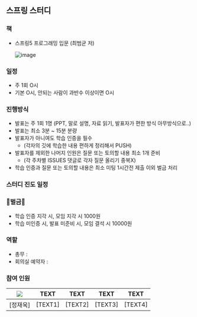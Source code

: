## 스프링 스터디

### 책
- 스프링5 프로그래밍 입문 (최범균 저)

  ![image](https://user-images.githubusercontent.com/55322459/174442297-5e169730-6ee4-4f8e-a0ca-af0d240cce02.png)

### 일정
- 주 1회 O시
- 기본 O시, 안되는 사람이 과반수 이상이면 O시

### 진행방식
- 발표는 주 1회 1명 (PPT, 말로 설명, 자료 읽기, 발표자가 편한 방식 아무방식으로..)
- 발표는 최소 3분 ~ 15분 분량
- 발표자가 아니여도 학습 인증을 필수
  - (각자의 깃에 학습한 내용 편하게 정리해서 PUSH)
- 발표자를 제외한 나머지 인원은 질문 또는 토의할 내용 최소 1개 준비
  - (각 주차별 ISSUES 댓글로 각자 질문 올리기 중복X)
- 학습 인증과 질문 또는 토의할 내용은 최소 미팅 1시간전 제출 이외 벌금 처리

### 스터디 진도 일정


### 🤑벌금🤑
- 학습 인증 지각 시, 모임 지각 시 1000원
- 학습 미인증 시, 발표 미준비 시, 모임 결석 시 10000원

### 역할
- 총무 :
- 회의실 예약자 :

### 참여 인원
| ![](https://github.com/JaeWooook.png?size=100) |  TEXT   |  TEXT   |  TEXT   |  TEXT   |
|:----------------------------------------------:|:-------:|:-------:|:-------:|:-------:|
|                     [정재욱]                      | [TEXT1] | [TEXT2] | [TEXT3] | [TEXT4] |